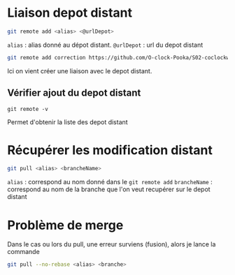 # Liaison depot distant

```bash
git remote add <alias> <@urlDepot>
```

`alias` : alias donné au dépot distant.
`@urlDepot` : url du depot distant

```bash
git remote add correction https://github.com/O-clock-Pooka/S02-coclockworking-SoleneOclock.git
```

Ici on vient créer une liaison avec le depot distant.

## Vérifier ajout du depot distant

```bassh
git remote -v
```

Permet d'obtenir la liste des depot distant

# Récupérer les modification distant

```bash
git pull <alias> <brancheName>
```
`alias` : correspond au nom donné dans le `git remote add`
`brancheName` : correspond au nom de la branche que l'on veut recupérer sur le depot distant

# Problème de merge
Dans le cas ou lors du pull, une erreur surviens (fusion), alors je lance la commande 
```bash 
git pull --no-rebase <alias> <branche>
```
